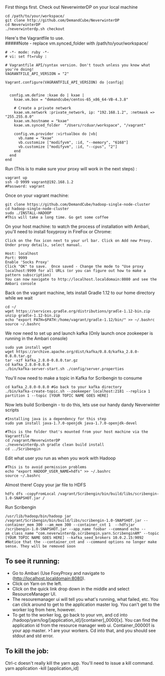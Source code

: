 First things first.  Check out NeverwinterDP on your local machine
```
cd /path/to/your/workspace/
git clone http://github.com/DemandCube/NeverwinterDP
cd NeverwinterDP
./neverwinterdp.sh checkout
```

Here's the Vagrantfile to use.  
#####Note - replace vm.synced_folder with /path/to/your/workspace/
```
# -*- mode: ruby -*-
# vi: set ft=ruby :

# Vagrantfile API/syntax version. Don't touch unless you know what you're doing!
VAGRANTFILE_API_VERSION = "2"

Vagrant.configure(VAGRANTFILE_API_VERSION) do |config|
  

  config.vm.define :kxae do | kxae |
    kxae.vm.box = "demandcube/centos-65_x86_64-VB-4.3.8"
    
    # Create a private network
    kxae.vm.network :private_network, ip: "192.168.1.2", :netmask => "255.255.0.0" 
    kxae.vm.hostname = "kxae"
    kxae.vm.synced_folder  "/Users/rcduar/workspace", "/vagrant"
    
    config.vm.provider :virtualbox do |vb|
      vb.name = "kxae"
      vb.customize ["modifyvm", :id, "--memory", "6168"]
      vb.customize ["modifyvm", :id, "--cpus", "2"]
    end
  end
end
```

Run (This is to make sure your proxy will work in the next steps) :
```
vagrant up
ssh -D 9999 vagrant@192.168.1.2
#Password: vagrant
```

Once on your vagrant machine:
```
git clone https://github.com/DemandCube/hadoop-single-node-cluster
cd hadoop-single-node-cluster
sudo ./INSTALL-HADOOP
#This will take a long time. Go get some coffee
```

On your host machine: to watch the process of installation with Ambari, you'll need to install foxyproxy in FireFox or Chrome:
```
Click on the fox icon next to your url bar. Click on Add new Proxy. Under proxy details, select manual. 

Host: localhost 
Port: 9999
Enable 'Socks Proxy'
Click "OK" to save.  Once saved - Change the mode to "Use proxy localhost:9999 for all URLs (or you can figure out how to make a pattern subscription)
You can now navigate to http://localhost.localdomain:8080 and see the Ambari console
```

Back on the vagrant machine, lets install Gradle 1.12 to our home directory while we wait
```
cd ~/
wget https://services.gradle.org/distributions/gradle-1.12-bin.zip
unzip gradle-1.12-bin.zip
echo "export PATH=$PATH:/home/vagrant/gradle-1.12/bin/" >> ~/.bashrc
source ~/.bashrc
```

We now need to set up and launch kafka  (Only launch once zookeeper is running in the Ambari console)
```
sudo yum install wget
wget https://archive.apache.org/dist/kafka/0.8.0/kafka_2.8.0-0.8.0.tar.gz
tar -xzf kafka_2.8.0-0.8.0.tar.gz
cd kafka_2.8.0-0.8.0
./bin/kafka-server-start.sh ./config/server.properties
```

You'll now need to make a topic in Kafka for Scribengin to consume
```
cd kafka_2.8.0-0.8.0 #Go back to your kafka directory
./bin/kafka-create-topic.sh --zookeeper localhost:2181 --replica 1 partition 1 --topic [YOUR TOPIC NAME GOES HERE]
```


Now lets build Scribengin - to do this, lets use our handy dandy Neverwinter scripts
```
#Installing java is a dependency for this step
sudo yum install java-1.7.0-openjdk java-1.7.0-openjdk-devel

#This is the folder that's mounted from your host machine via the Vagrantfile
cd /vagrant/NeverwinterDP
./neverwinterdp.sh gradle clean build install
cd ../Scribengin
```

Edit what user you run as when you work with Hadoop
```
#This is to avoid permission problems
echo "export HADOOP_USER_NAME=hdfs" >> ~/.bashrc
source ~/.bashrc
```

Almost there!  Copy your jar file to HDFS
```
hdfs dfs -copyFromLocal /vagrant/Scribengin/bin/build/libs/scribengin-1.0-SNAPSHOT.jar /
```

Run Scribengin
```
/usr/lib/hadoop/bin/hadoop jar /vagrant/Scribengin/bin/build/libs/scribengin-1.0-SNAPSHOT.jar --container_mem 300 --am_mem 300 --container_cnt 1  --hdfsjar /scribengin-1.0-SNAPSHOT.jar --app_name foobar --command echo --am_class_name "com.neverwinterdp.scribengin.yarn.ScribenginAM" --topic [YOUR TOPIC NAME GOES HERE] --kafka_seed_brokers 10.0.2.15:9092
#Notice that the --container_cnt and --command options no longer make sense. They will be removed soon
```



To see it running:
------------------
- Go to Ambari (Use FoxyProxy and navigate to (http://localhost.localdomain:8080). 
- Click on Yarn on the left. 
- Click on the quick link drop down in the middle and select ResourceManager UI.
- The resouremanager ui will tell you what's running, what failed, etc. You can click around to get to the application master log. You can't get to the worker log from here, however.
- To get to the worker log, go back to your vm, and cd into /hadoop/yarn/log/[application_id]/[container]_0000[x]. You can find the application id from the resource manager web ui. Container_000001 is your app master. >1 are your workers. Cd into that, and you should see stdout and std error.


To kill the job:
----------------
Ctrl-c doesn't really kill the yarn app. You'll need to issue a kill command.
yarn application -kill  [application_id]
